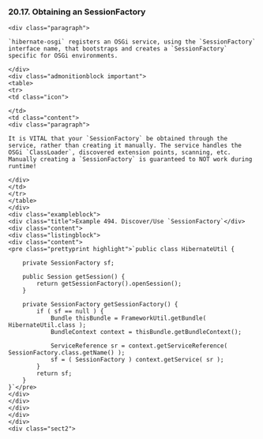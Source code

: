  ### 20.17. Obtaining an SessionFactory

    <div class="paragraph">

    `hibernate-osgi` registers an OSGi service, using the `SessionFactory` interface name, that bootstraps and creates a `SessionFactory` specific for OSGi environments.

    </div>
    <div class="admonitionblock important">
    <table>
    <tr>
    <td class="icon">

    </td>
    <td class="content">
    <div class="paragraph">

    It is VITAL that your `SessionFactory` be obtained through the service, rather than creating it manually. The service handles the OSGi `ClassLoader`, discovered extension points, scanning, etc.
    Manually creating a `SessionFactory` is guaranteed to NOT work during runtime!

    </div>
    </td>
    </tr>
    </table>
    </div>
    <div class="exampleblock">
    <div class="title">Example 494. Discover/Use `SessionFactory`</div>
    <div class="content">
    <div class="listingblock">
    <div class="content">
    <pre class="prettyprint highlight">`public class HibernateUtil {

        private SessionFactory sf;

        public Session getSession() {
            return getSessionFactory().openSession();
        }

        private SessionFactory getSessionFactory() {
            if ( sf == null ) {
                Bundle thisBundle = FrameworkUtil.getBundle( HibernateUtil.class );
                BundleContext context = thisBundle.getBundleContext();

                ServiceReference sr = context.getServiceReference( SessionFactory.class.getName() );
                sf = ( SessionFactory ) context.getService( sr );
            }
            return sf;
        }
    }`</pre>
    </div>
    </div>
    </div>
    </div>
    </div>
    <div class="sect2">

